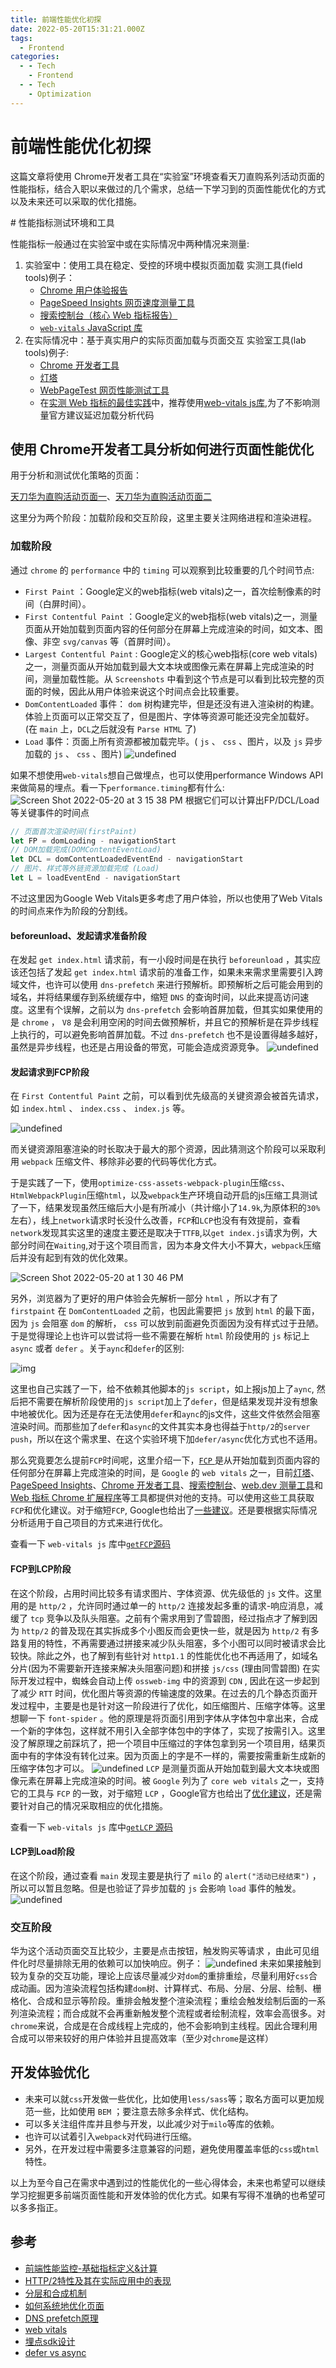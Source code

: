 ```yaml
---
title: 前端性能优化初探
date: 2022-05-20T15:31:21.000Z
tags:
  - Frontend
categories:
  - - Tech
    - Frontend
  - - Tech
    - Optimization
---
```


# 前端性能优化初探

这篇文章将使用 Chrome开发者工具在“实验室”环境查看天刀直购系列活动页面的性能指标，结合入职以来做过的几个需求，总结一下学习到的页面性能优化的方式以及未来还可以采取的优化措施。

\# 性能指标测试环境和工具

性能指标一般通过在实验室中或在实际情况中两种情况来测量:

1. 实验室中：使用工具在稳定、受控的环境中模拟页面加载 实测工具(field tools)例子：
   * [Chrome 用户体验报告](https://developers.google.com/web/tools/chrome-user-experience-report)
   * [PageSpeed Insights 网页速度测量工具](https://pagespeed.web.dev/)
   * [搜索控制台（核心 Web 指标报告）](https://support.google.com/webmasters/answer/9205520)
   * [`web-vitals` JavaScript 库](https://github.com/GoogleChrome/web-vitals)
2. 在实际情况中：基于真实用户的实际页面加载与页面交互 实验室工具(lab tools)例子:
   * [Chrome 开发者工具](https://developer.chrome.com/docs/devtools/)
   * [灯塔](https://developers.google.com/web/tools/lighthouse/)
   * [WebPageTest 网页性能测试工具](https://webpagetest.org/)
   * 在[实测 Web 指标的最佳实践](https://web.dev/vitals-field-measurement-best-practices/)中，推荐使用[web-vitals js库](https://github.com/GoogleChrome/web-vitals#install-and-load-the-library),为了不影响测量官方建议延迟加载分析代码

## 使用 Chrome开发者工具分析如何进行页面性能优化

用于分析和测试优化策略的页面：

[天刀华为直购活动页面一](https://ty.qq.com/act/a20220408lottery/huawei/index.html)、[天刀华为直购活动页面二](https://ty.qq.com/act/a20220516lottery/test/index.html)

这里分为两个阶段：加载阶段和交互阶段，这里主要关注网络进程和渲染进程。

### 加载阶段

通过 `chrome` 的 `performance` 中的 `timing` 可以观察到比较重要的几个时间节点:

* `First Paint` ：Google定义的web指标(web vitals)之一，首次绘制像素的时间（白屏时间）。
* `First Contentful Paint` ：Google定义的web指标(web vitals)之一，测量页面从开始加载到页面内容的任何部分在屏幕上完成渲染的时间，如文本、图像、非空 `svg/canvas` 等（首屏时间）。
* `Largest Contentful Paint` : Google定义的核心web指标(core web vitals)之一，测量页面从开始加载到最大文本块或图像元素在屏幕上完成渲染的时间，测量加载性能。从 `Screenshots` 中看到这个节点是可以看到比较完整的页面的时候，因此从用户体验来说这个时间点会比较重要。
* `DomContentLoaded` 事件： `dom` 树构建完毕，但是还没有进入渲染树的构建。体验上页面可以正常交互了，但是图片、字体等资源可能还没完全加载好。(在 `main` 上，`DCL`之后就没有 `Parse HTML` 了)
* `Load` 事件：页面上所有资源都被加载完毕。( `js` 、 `css` 、图片，以及 `js` 异步加载的 `js` 、 `css` 、图片) ![undefined](https://user-images.githubusercontent.com/17645053/168962380-9043016c-ce9e-4c16-a968-c7a3ca92caf1.png)

如果不想使用`web-vitals`想自己做埋点，也可以使用performance Windows API来做简易的埋点。看一下`performance.timing`都有什么: ![Screen Shot 2022-05-20 at 3 15 38 PM](https://user-images.githubusercontent.com/17645053/169474053-167baa8c-ab55-4957-809e-bddbfdfad419.png) 根据它们可以计算出FP/DCL/Load等关键事件的时间点

```js
// 页面首次渲染时间(firstPaint)
let FP = domLoading - navigationStart
// DOM加载完成(DOMContentEventLoad)
let DCL = domContentLoadedEventEnd - navigationStart
// 图片、样式等外链资源加载完成 (Load)
let L = loadEventEnd - navigationStart
```

不过这里因为Google Web Vitals更多考虑了用户体验，所以也使用了Web Vitals的时间点来作为阶段的分割线。

#### beforeunload、发起请求准备阶段

在发起 `get index.html` 请求前，有一小段时间是在执行 `beforeunload` ，其实应该还包括了发起 `get index.html` 请求前的准备工作，如果未来需求里需要引入跨域文件，也许可以使用 `dns-prefetch` 来进行预解析。即预解析之后可能会用到的域名，并将结果缓存到系统缓存中，缩短 `DNS` 的查询时间，以此来提高访问速度。这里有个误解，之前以为 `dns-prefetch` 会影响首屏加载，但其实如果使用的是 `chrome` ， `V8` 是会利用空闲的时间去做预解析，并且它的预解析是在异步线程上执行的，可以避免影响首屏加载。不过 `dns-prefetch` 也不是设置得越多越好，虽然是异步线程，也还是占用设备的带宽，可能会造成资源竞争。 ![undefined](https://user-images.githubusercontent.com/17645053/168993038-8342cb8f-c81f-49d7-bf9d-8c32d9366d08.png)

#### 发起请求到FCP阶段

在 `First Contentful Paint` 之前，可以看到优先级高的关键资源会被首先请求，如 `index.html` 、 `index.css` 、 `index.js` 等。

![undefined](https://user-images.githubusercontent.com/17645053/168964607-d996963f-7b25-41cd-9e2f-aba74d82a95f.png)

而关键资源阻塞渲染的时长取决于最大的那个资源，因此猜测这个阶段可以采取利用 `webpack` 压缩文件、移除非必要的代码等优化方式。

于是实践了一下，使用`optimize-css-assets-webpack-plugin`压缩`css`、`HtmlWebpackPlugin`压缩`html`，以及`webpack`生产环境自动开启的js压缩工具测试了一下，结果发现虽然压缩后大小是有所减小（共计缩小了`14.9k`,为原体积的`30%`左右），线上`network`请求时长没什么改善，`FCP`和`LCP`也没有有效提前，查看`network`发现其实这里的速度主要还是取决于`TTFB`,以`get index.js`请求为例，大部分时间在`Waiting`,对于这个项目而言，因为本身文件大小不算大，`webpack`压缩后并没有起到有效的优化效果。

![Screen Shot 2022-05-20 at 1 30 46 PM](https://user-images.githubusercontent.com/17645053/169457346-fa6a9a2b-7f47-429a-8957-308d2cffb31a.png)

另外，浏览器为了更好的用户体验会先解析一部分 `html` ，所以才有了 `firstpaint` 在 `DomContentLoaded` 之前，也因此需要把 `js` 放到 `html` 的最下面，因为 `js` 会阻塞 `dom` 的解析， `css` 可以放到前面避免页面因为没有样式过于丑陋。于是觉得理论上也许可以尝试将一些不需要在解析 `html` 阶段使用的 `js` 标记上 `async` 或者 `defer` 。关于`aync`和`defer`的区别:

![img](https://harttle.land/assets/img/blog/acyn-vs-defer.jpg)

这里也自己实践了一下，给不依赖其他脚本的`js script`，如上报js加上了`aync`, 然后把不需要在解析阶段使用的`js script`加上了`defer`，但是结果发现并没有想象中地被优化。因为还是存在无法使用`defer`和`aync`的js文件，这些文件依然会阻塞渲染时间。而那些加了`defer`和`async`的文件其实本身也得益于`http/2`的`server push`，所以在这个需求里、在这个实验环境下加`defer/async`优化方式也不适用。

那么究竟要怎么提前`FCP`时间呢，这里介绍一下，[`FCP` ](https://web.dev/fcp/)是从开始加载到页面内容的任何部分在屏幕上完成渲染的时间，是 `Google` 的 `web vitals` 之一，目前[灯塔](https://github.com/GoogleChrome/lighthouse)、[PageSpeed Insights](https://pagespeed.web.dev/)、[Chrome 开发者工具](https://developer.chrome.com/docs/devtools/)、[搜索控制台](https://search.google.com/search-console/about)、[web.dev 测量工具](https://web.dev/measure/)和[Web 指标 Chrome 扩展程序](https://chrome.google.com/webstore/detail/web-vitals/ahfhijdlegdabablpippeagghigmibma)等工具都提供对他的支持。可以使用这些工具获取`FCP`和优化建议。对于缩短`FCP`, Google也给出了[一些建议](https://web.dev/fcp/#fcp-4)。还是要根据实际情况分析适用于自己项目的方式来进行优化。

查看一下 `web-vitals js` 库中[`getFCP`源码](https://github.com/GoogleChrome/web-vitals/blob/main/src/getFCP.ts)

#### FCP到LCP阶段

在这个阶段，占用时间比较多有请求图片、字体资源、优先级低的 `js` 文件。这里用的是 `http/2` ，允许同时通过单一的 `http/2` 连接发起多重的请求-响应消息，减缓了 `tcp` 竞争以及队头阻塞。之前有个需求用到了雪碧图，经过指点才了解到因为 `http/2` 的普及现在其实拆成多个小图反而会更快一些，就是因为 `http/2` 有多路复用的特性，不再需要通过拼接来减少队头阻塞，多个小图可以同时被请求会比较快。除此之外，也了解到有些针对 `http1.1` 的性能优化也不再适用了，如域名分片(因为不需要新开连接来解决头阻塞问题)和拼接 `js/css` (理由同雪碧图) 在实际开发过程中，蜘蛛会自动上传 `ossweb-img` 中的资源到 `CDN` , 因此在这一步起到了减少 `RTT` 时间，优化图片等资源的传输速度的效果。在过去的几个静态页面开发过程中，主要是也是针对这一阶段进行了优化，如压缩图片、压缩字体等。这里想聊一下 `font-spider` 。他的原理是将页面引用到字体从字体包中拿出来，合成一个新的字体包，这样就不用引入全部字体包中的字体了，实现了按需引入。这里没了解原理之前踩坑了，把一个项目中压缩过的字体包拿到另一个项目用，结果页面中有的字体没有转化过来。因为页面上的字是不一样的，需要按需重新生成新的压缩字体包才可以。 ![undefined](https://user-images.githubusercontent.com/17645053/168980701-0c2aa8f3-cd0e-4b82-9b3a-bace85d87577.png) `LCP` 是测量页面从开始加载到最大文本块或图像元素在屏幕上完成渲染的时间。被 `Google` 列为了 `core web vitals` 之一，支持它的工具与 `FCP` 的一致，对于缩短 `LCP` ，Google官方也给出了[优化建议](https://web.dev/optimize-lcp/)，还是需要针对自己的情况采取相应的优化措施。

查看一下 `web-vitals js` 库中[`getLCP` 源码](https://github.com/GoogleChrome/web-vitals/blob/main/src/getLCP.ts)

#### LCP到Load阶段

在这个阶段，通过查看 `main` 发现主要是执行了 `milo` 的 `alert("活动已经结束")` ，所以可以暂且忽略。但是也验证了异步加载的 `js` 会影响 `load` 事件的触发。 ![undefined](https://user-images.githubusercontent.com/17645053/168980353-1303ecb6-f426-4938-bf16-d486768119cc.png)

### 交互阶段

华为这个活动页面交互比较少，主要是点击按钮，触发购买等请求 ，由此可见组件化时尽量排除无用的依赖可以加快响应。例子： ![undefined](https://user-images.githubusercontent.com/17645053/168985752-709ef3a4-acf9-4e73-b3c0-8f53fdf350ed.png) 未来如果接触到较为复杂的交互功能，理论上应该尽量减少对`dom`的重排重绘，尽量利用好`css`合成动画。因为渲染流程包括构建`dom`树、计算样式、布局、分层、分层、绘制、栅格化、合成和显示等阶段。重排会触发整个渲染流程；重绘会触发绘制后面的一系列渲染流程；而合成就不会再重新触发整个流程或者绘制流程，效率会高很多。对`chrome`来说，合成是在合成线程上完成的，他不会影响到主线程。因此合理利用合成可以带来较好的用户体验并且提高效率（至少对`chrome`是这样）

## 开发体验优化

* 未来可以就`css`开发做一些优化，比如使用`less/sass`等；取名方面可以更加规范一些，比如使用 `BEM` ；要注意去除多余样式、优化结构。
* 可以多关注组件库并且参与开发，以此减少对于`milo`等库的依赖。
* 也许可以试着引入`webpack`对代码进行压缩。
* 另外，在开发过程中需要多注意兼容的问题，避免使用覆盖率低的`css`或`html`特性。

以上为至今自己在需求中遇到过的性能优化的一些心得体会，未来也希望可以继续学习挖掘更多前端页面性能和开发体验的优化方式。如果有写得不准确的也希望可以多多指正。

## 参考

* [前端性能监控-基础指标定义&计算](https://juejin.cn/post/6887108904766046216)
* [HTTP/2特性及其在实际应用中的表现](https://juejin.cn/post/6844903503983280141#heading-12)
* [分层和合成机制](https://time.geekbang.org/column/article/141842)
* [如何系统地优化页面](https://time.geekbang.org/column/article/143889)
* [DNS prefetch原理](https://serverless-action.com/fontend/fe-optimization/DNS-Prefetch.html)
* [web vitals](https://web.dev/learn-web-vitals/)
* [埋点sdk设计](https://juejin.cn/post/7085679511290773534#heading-3)
* [defer vs async](https://juejin.cn/post/7031113938532040740#heading-1)
